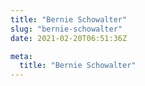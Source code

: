 ```yaml
---
title: "Bernie Schowalter"
slug: "bernie-schowalter"
date: 2021-02-20T06:51:36Z

meta:
  title: "Bernie Schowalter"
---
```


